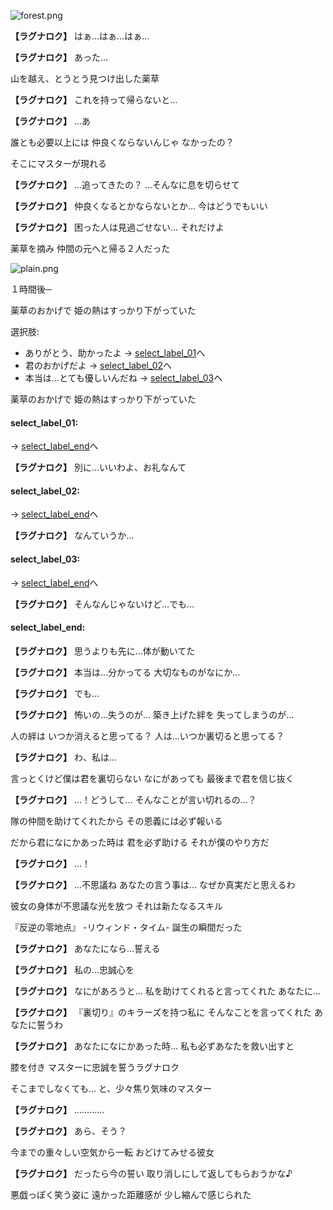 
![forest.png](../images/backgrounds/forest.png)

**【ラグナロク】**
はぁ…はぁ…はぁ…

**【ラグナロク】**
あった…

山を越え、とうとう見つけ出した薬草

**【ラグナロク】**
これを持って帰らないと…

**【ラグナロク】**
…あ

誰とも必要以上には
仲良くならないんじゃ
なかったの？

そこにマスターが現れる

**【ラグナロク】**
…追ってきたの？
…そんなに息を切らせて

**【ラグナロク】**
仲良くなるとかならないとか…
今はどうでもいい

**【ラグナロク】**
困った人は見過ごせない…
それだけよ

薬草を摘み
仲間の元へと帰る２人だった

![plain.png](../images/backgrounds/plain.png)

１時間後─

薬草のおかげで
姫の熱はすっかり下がっていた

選択肢:
- ありがとう、助かったよ → [select_label_01](#select_label_01)へ
- 君のおかげだよ → [select_label_02](#select_label_02)へ
- 本当は…とても優しいんだね → [select_label_03](#select_label_03)へ

薬草のおかげで
姫の熱はすっかり下がっていた

#### select_label_01:
 → [select_label_end](#select_label_end)へ

**【ラグナロク】**
別に…いいわよ、お礼なんて

#### select_label_02:
 → [select_label_end](#select_label_end)へ

**【ラグナロク】**
なんていうか…

#### select_label_03:
 → [select_label_end](#select_label_end)へ

**【ラグナロク】**
そんなんじゃないけど…でも…

#### select_label_end:

**【ラグナロク】**
思うよりも先に…体が動いてた

**【ラグナロク】**
本当は…分かってる
大切なものがなにか…

**【ラグナロク】**
でも…

**【ラグナロク】**
怖いの…失うのが…
築き上げた絆を
失ってしまうのが…

人の絆は
いつか消えると思ってる？
人は…いつか裏切ると思ってる？

**【ラグナロク】**
わ、私は…

言っとくけど僕は君を裏切らない
なにがあっても
最後まで君を信じ抜く

**【ラグナロク】**
…！どうして…
そんなことが言い切れるの…？

隊の仲間を助けてくれたから
その恩義には必ず報いる

だから君になにかあった時は
君を必ず助ける
それが僕のやり方だ

**【ラグナロク】**
…！

**【ラグナロク】**
…不思議ね
あなたの言う事は…
なぜか真実だと思えるわ

彼女の身体が不思議な光を放つ
それは新たなるスキル

『反逆の零地点』
-リウィンド・タイム-
誕生の瞬間だった

**【ラグナロク】**
あなたになら…誓える

**【ラグナロク】**
私の…忠誠心を

**【ラグナロク】**
なにがあろうと…
私を助けてくれると言ってくれた
あなたに…

**【ラグナロク】**
『裏切り』のキラーズを持つ私に
そんなことを言ってくれた
あなたに誓うわ

**【ラグナロク】**
あなたになにかあった時…
私も必ずあなたを救い出すと

膝を付き
マスターに忠誠を誓うラグナロク

そこまでしなくても…
と、少々焦り気味のマスター

**【ラグナロク】**
…………

**【ラグナロク】**
あら、そう？

今までの重々しい空気から一転
おどけてみせる彼女

**【ラグナロク】**
だったら今の誓い
取り消しにして返してもらおうかな♪

悪戯っぽく笑う姿に
遠かった距離感が
少し縮んで感じられた
